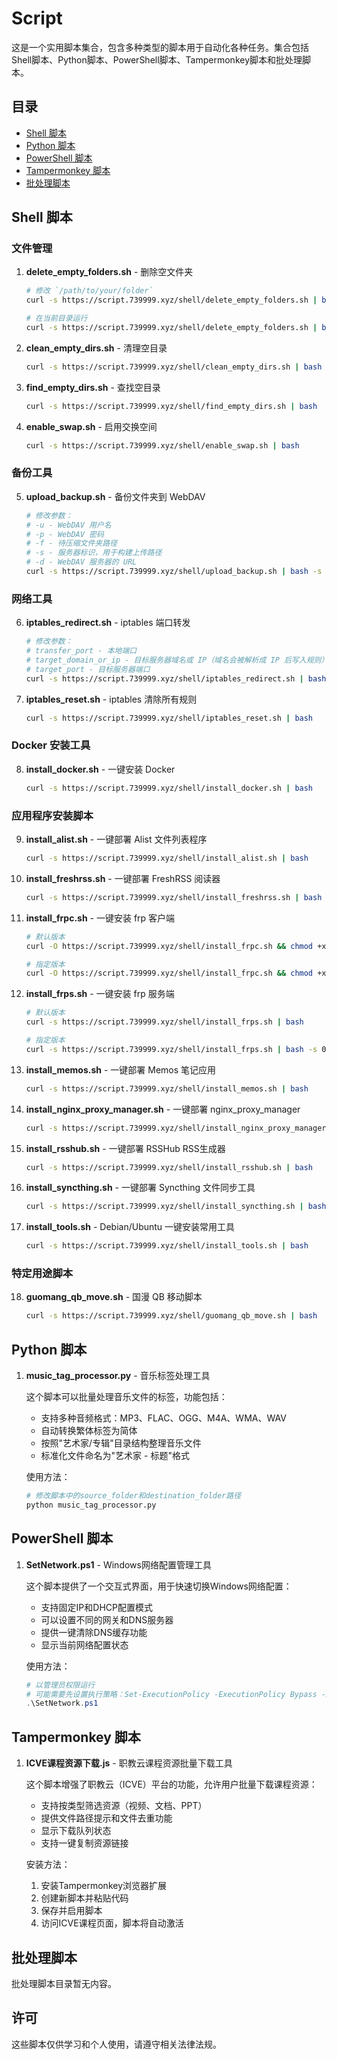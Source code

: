 # Script

这是一个实用脚本集合，包含多种类型的脚本用于自动化各种任务。集合包括Shell脚本、Python脚本、PowerShell脚本、Tampermonkey脚本和批处理脚本。

## 目录

- [Shell 脚本](#shell-脚本)
- [Python 脚本](#python-脚本)
- [PowerShell 脚本](#powershell-脚本)
- [Tampermonkey 脚本](#tampermonkey-脚本)
- [批处理脚本](#批处理脚本)

## Shell 脚本

### 文件管理
1. **delete_empty_folders.sh** - 删除空文件夹
   ```bash
   # 修改 `/path/to/your/folder`
   curl -s https://script.739999.xyz/shell/delete_empty_folders.sh | bash -s /path/to/your/folder
   
   # 在当前目录运行
   curl -s https://script.739999.xyz/shell/delete_empty_folders.sh | bash -s .
   ```

2. **clean_empty_dirs.sh** - 清理空目录
   ```bash
   curl -s https://script.739999.xyz/shell/clean_empty_dirs.sh | bash
   ```

3. **find_empty_dirs.sh** - 查找空目录
   ```bash
   curl -s https://script.739999.xyz/shell/find_empty_dirs.sh | bash
   ```

4. **enable_swap.sh** - 启用交换空间
   ```bash
   curl -s https://script.739999.xyz/shell/enable_swap.sh | bash
   ```

### 备份工具
5. **upload_backup.sh** - 备份文件夹到 WebDAV
   ```bash
   # 修改参数：  
   # -u - WebDAV 用户名  
   # -p - WebDAV 密码  
   # -f - 待压缩文件夹路径  
   # -s - 服务器标识，用于构建上传路径  
   # -d - WebDAV 服务器的 URL  
   curl -s https://script.739999.xyz/shell/upload_backup.sh | bash -s -- -u your_username -p your_password -s your_server_id -d https://dav.com/dav -f /path/to/folder
   ```

### 网络工具
6. **iptables_redirect.sh** - iptables 端口转发
   ```bash
   # 修改参数：  
   # transfer_port - 本地端口  
   # target_domain_or_ip - 目标服务器域名或 IP（域名会被解析成 IP 后写入规则）  
   # target_port - 目标服务器端口  
   curl -s https://script.739999.xyz/shell/iptables_redirect.sh | bash -s <transfer_port> <target_domain_or_ip> <target_port>
   ```

7. **iptables_reset.sh** - iptables 清除所有规则
   ```bash
   curl -s https://script.739999.xyz/shell/iptables_reset.sh | bash
   ```

### Docker 安装工具
8. **install_docker.sh** - 一键安装 Docker
   ```bash
   curl -s https://script.739999.xyz/shell/install_docker.sh | bash
   ```

### 应用程序安装脚本
9. **install_alist.sh** - 一键部署 Alist 文件列表程序
   ```bash
   curl -s https://script.739999.xyz/shell/install_alist.sh | bash
   ```

10. **install_freshrss.sh** - 一键部署 FreshRSS 阅读器
    ```bash
    curl -s https://script.739999.xyz/shell/install_freshrss.sh | bash
    ```

11. **install_frpc.sh** - 一键安装 frp 客户端
    ```bash
    # 默认版本
    curl -O https://script.739999.xyz/shell/install_frpc.sh && chmod +x install_frpc.sh && ./install_frpc.sh
    
    # 指定版本
    curl -O https://script.739999.xyz/shell/install_frpc.sh && chmod +x install_frpc.sh && ./install_frpc.sh 0.61.1
    ```

12. **install_frps.sh** - 一键安装 frp 服务端
    ```bash
    # 默认版本
    curl -s https://script.739999.xyz/shell/install_frps.sh | bash
    
    # 指定版本
    curl -s https://script.739999.xyz/shell/install_frps.sh | bash -s 0.61.1
    ```

13. **install_memos.sh** - 一键部署 Memos 笔记应用
    ```bash
    curl -s https://script.739999.xyz/shell/install_memos.sh | bash
    ```

14. **install_nginx_proxy_manager.sh** - 一键部署 nginx_proxy_manager
    ```bash
    curl -s https://script.739999.xyz/shell/install_nginx_proxy_manager.sh | bash
    ```

15. **install_rsshub.sh** - 一键部署 RSSHub RSS生成器
    ```bash
    curl -s https://script.739999.xyz/shell/install_rsshub.sh | bash
    ```

16. **install_syncthing.sh** - 一键部署 Syncthing 文件同步工具
    ```bash
    curl -s https://script.739999.xyz/shell/install_syncthing.sh | bash
    ```

17. **install_tools.sh** - Debian/Ubuntu 一键安装常用工具
    ```bash
    curl -s https://script.739999.xyz/shell/install_tools.sh | bash
    ```

### 特定用途脚本
18. **guomang_qb_move.sh** - 国漫 QB 移动脚本
    ```bash
    curl -s https://script.739999.xyz/shell/guomang_qb_move.sh | bash
    ```

## Python 脚本

1. **music_tag_processor.py** - 音乐标签处理工具
   
   这个脚本可以批量处理音乐文件的标签，功能包括：
   - 支持多种音频格式：MP3、FLAC、OGG、M4A、WMA、WAV
   - 自动转换繁体标签为简体
   - 按照"艺术家/专辑"目录结构整理音乐文件
   - 标准化文件命名为"艺术家 - 标题"格式
   
   使用方法：
   ```python
   # 修改脚本中的source_folder和destination_folder路径
   python music_tag_processor.py
   ```

## PowerShell 脚本

1. **SetNetwork.ps1** - Windows网络配置管理工具
   
   这个脚本提供了一个交互式界面，用于快速切换Windows网络配置：
   - 支持固定IP和DHCP配置模式
   - 可以设置不同的网关和DNS服务器
   - 提供一键清除DNS缓存功能
   - 显示当前网络配置状态
   
   使用方法：
   ```powershell
   # 以管理员权限运行
   # 可能需要先设置执行策略：Set-ExecutionPolicy -ExecutionPolicy Bypass -Scope Process
   .\SetNetwork.ps1
   ```

## Tampermonkey 脚本

1. **ICVE课程资源下载.js** - 职教云课程资源批量下载工具
   
   这个脚本增强了职教云（ICVE）平台的功能，允许用户批量下载课程资源：
   - 支持按类型筛选资源（视频、文档、PPT）
   - 提供文件路径提示和文件去重功能
   - 显示下载队列状态
   - 支持一键复制资源链接
   
   安装方法：
   1. 安装Tampermonkey浏览器扩展
   2. 创建新脚本并粘贴代码
   3. 保存并启用脚本
   4. 访问ICVE课程页面，脚本将自动激活

## 批处理脚本

批处理脚本目录暂无内容。


## 许可

这些脚本仅供学习和个人使用，请遵守相关法律法规。